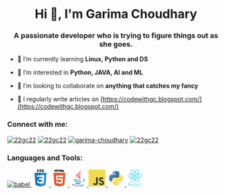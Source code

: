 <h1 align="center">Hi 👋, I'm Garima Choudhary</h1>
<h3 align="center">A passionate developer who is trying to figure things out as she goes.</h3>

- 🌱 I’m currently learning **Linux, Python and DS**
- 👀 I’m interested in **Python, JAVA, AI and ML**
- 💞️ I’m looking to collaborate on **anything that catches my fancy**

- 📝 I regularly write articles on [https://codewithgc.blogspot.com/](https://codewithgc.blogspot.com/)

<h3 align="left">Connect with me:</h3>
<p align="left">
<a href="https://codepen.io/22gc22" target="blank"><img align="center" src="https://raw.githubusercontent.com/rahuldkjain/github-profile-readme-generator/master/src/images/icons/Social/codepen.svg" alt="22gc22" height="30" width="40" /></a>
<a href="https://dev.to/22gc22" target="blank"><img align="center" src="https://cdn.jsdelivr.net/npm/simple-icons@3.0.1/icons/dev-dot-to.svg" alt="22gc22" height="30" width="40" /></a>
<a href="https://linkedin.com/in/garima-choudhary" target="blank"><img align="center" src="https://raw.githubusercontent.com/rahuldkjain/github-profile-readme-generator/master/src/images/icons/Social/linked-in-alt.svg" alt="garima-choudhary" height="30" width="40" /></a>
<a href="https://www.hackerrank.com/22gc22" target="blank"><img align="center" src="https://raw.githubusercontent.com/rahuldkjain/github-profile-readme-generator/master/src/images/icons/Social/hackerrank.svg" alt="22gc22" height="30" width="40" /></a>
</p>

<h3 align="left">Languages and Tools:</h3>
<p align="left"> <a href="https://babeljs.io/" target="_blank"> <img src="https://www.vectorlogo.zone/logos/babeljs/babeljs-icon.svg" alt="babel" width="40" height="40"/> </a> <a href="https://www.w3schools.com/css/" target="_blank"> <img src="https://raw.githubusercontent.com/devicons/devicon/master/icons/css3/css3-original-wordmark.svg" alt="css3" width="40" height="40"/> </a> <a href="https://www.w3.org/html/" target="_blank"> <img src="https://raw.githubusercontent.com/devicons/devicon/master/icons/html5/html5-original-wordmark.svg" alt="html5" width="40" height="40"/> </a> <a href="https://www.java.com" target="_blank"> <img src="https://raw.githubusercontent.com/devicons/devicon/master/icons/java/java-original.svg" alt="java" width="40" height="40"/> </a> <a href="https://developer.mozilla.org/en-US/docs/Web/JavaScript" target="_blank"> <img src="https://raw.githubusercontent.com/devicons/devicon/master/icons/javascript/javascript-original.svg" alt="javascript" width="40" height="40"/> </a> <a href="https://www.python.org" target="_blank"> <img src="https://raw.githubusercontent.com/devicons/devicon/master/icons/python/python-original.svg" alt="python" width="40" height="40"/> </a> <a href="https://reactjs.org/" target="_blank"> <img src="https://raw.githubusercontent.com/devicons/devicon/master/icons/react/react-original-wordmark.svg" alt="react" width="40" height="40"/> </a> </p>


<!---
22GC22/22GC22 is a ✨ special ✨ repository because its `README.md` (this file) appears on your GitHub profile.
You can click the Preview link to take a look at your changes.
--->
